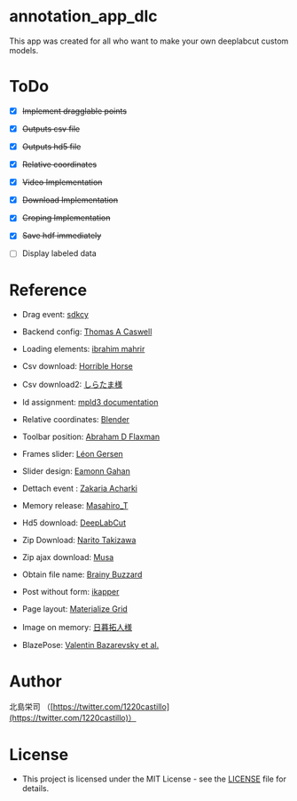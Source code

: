 # annotation_app_dlc
This app was created for all who want to make your own deeplabcut custom models.


# ToDo
- [x] ~~Implement dragglable points~~
- [x] ~~Outputs csv file~~
- [x] ~~Outputs hd5 file~~
- [x] ~~Relative coordinates~~
- [x] ~~Video Implementation~~
- [x] ~~Download Implementation~~
- [x] ~~Croping Implementation~~
- [x] ~~Save hdf immediately~~
- [ ] Display labeled data


# Reference
- Drag event: [sdkcy](https://stackoverflow.com/questions/55758473/how-to-fix-problem-with-uncaught-error-unknown-type-dragstart/55758597)
- Backend config: [Thomas A Caswell](https://github.com/matplotlib/matplotlib/issues/14304/)
- Loading elements: [ibrahim mahrir](https://stackoverflow.com/questions/42260524/array-length-is-zero-but-the-array-has-elements-in-it)
- Csv download: [Horrible Horse](https://www.codegrepper.com/code-examples/javascript/write+to+csv+javascript)
- Csv download2: [しらたま様](https://rintama.net/%EF%BD%8A%EF%BD%81%EF%BD%96%EF%BD%81%EF%BD%93%EF%BD%83%EF%BD%92%EF%BD%89%EF%BD%90%EF%BD%94%E3%81%A7%E4%BD%9C%E6%88%90%E3%81%97%E3%81%9F%E9%85%8D%E5%88%97%E3%82%92%EF%BD%83%EF%BD%93%EF%BD%96%E3%81%A7/)
- Id assignment: [mpld3 documentation](https://mpld3.github.io/modules/API.html#mpld3.fig_to_html)
- Relative coordinates: [Blender](https://stackoverflow.com/questions/5968227/get-the-value-of-webkit-transform-of-an-element-with-jquery/5968313#5968313)
- Toolbar position: [Abraham D Flaxman](https://stackoverflow.com/questions/26593759/mpld3-how-to-change-the-location-of-the-toolbar-using-a-plugin)
- Frames slider: [Léon Gersen](https://github.com/leongersen/noUiSlider)
- Slider design: [Eamonn Gahan](https://stackoverflow.com/questions/40534973/changing-the-color-of-the-range-slider-in-materializecss)
- Dettach event : [Zakaria Acharki](https://stackoverflow.com/questions/53541590/ajax-requests-keep-doubling)
- Memory release: [Masahiro_T](https://qiita.com/Masahiro_T/items/bdd0482a8efd84cdd270)
- Hd5 download: [DeepLabCut](deeplabcut/gui/labeling_toolbox.py)
- Zip Download: [Narito Takizawa](https://blog.narito.ninja/detail/93/)
- Zip ajax download: [Musa](https://stackoverflow.com/questions/68530565/how-to-download-zip-file-coming-as-django-response-through-ajax-post-request)
- Obtain file name: [Brainy Buzzard](https://www.codegrepper.com/code-examples/javascript/get+filename+of+uploaded+file+in+javascript)
- Post without form: [ikapper](https://blog.ikappio.com/post-on-ajax-also-add-csrf_token-with-django/)
- Page layout: [Materialize Grid](https://materializecss.com/grid.html)
- Image on memory: [日暮拓人様](https://blog.hgrs.me/20190525231834)

- BlazePose: [Valentin Bazarevsky et al.](https://xr.cornell.edu/workshop/2020/papers)



# Author
北島栄司 （[https://twitter.com/1220castillo](https://twitter.com/1220castillo)）


# License
- This project is licensed under the MIT License - see the [LICENSE](https://github.com/ai-coach-eiji/annotation_app_dlc/blob/main/LICENSE) file for details.

